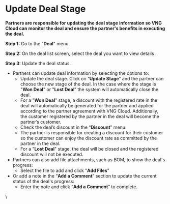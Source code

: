 # Update Deal Stage

**Partners are responsible for updating the deal stage information so VNG Cloud can monitor the deal and ensure the partner's benefits in executing the deal.**

**Step 1:** Go to the "**Deal**" menu.

**Step 2:** On the deal list screen, select the deal you want to view details .

**Step 3:** Update the deal status.

* Partners can update deal information by selecting the options to:
  * Update the deal stage. Click on “**Update Stage**” and the partner can choose the new stage of the deal. In the case where the stage is "**Won Deal**" or "**Lost Dea**l" the system will automatically close the deal.
  * For a "**Won Deal**" stage, a discount with the registered rate in the deal will automatically be generated for the partner and applied according to the partner agreement with VNG Cloud. Additionally, the customer registered by the partner in the deal will become the partner’s customer.
  * Check the deal’s discount in the “**Discount**” menu.
  * The partner is responsible for creating a discount for their customer so the customer can enjoy the discount rate as committed by the partner in the deal.
  * For a "**Lost Deal**" stage, the deal will be closed and the registered discount will not be executed.
* Partners can also add file attachments, such as BOM, to show the deal's progress:
  * Select the file to add and click "**Add Files**"
* Or add a note in the “**Add a Comment**” section to update the current status of the deal's progress:
  * Enter the note and click “**Add a Comment**” to complete.

\
